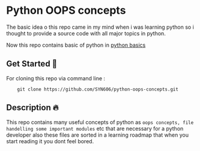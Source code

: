 
# Python OOPS concepts

The basic idea o this repo came in my mind when i was learning python so i thought to provide a source code with all major topics in python.

Now this repo contains basic of python in [python basics](python\basics)

## Get Started 🚀  

For cloning this repo via command line :

```
    git clone https://github.com/SYN606/python-oops-concepts.git
```
    

## Description 🔥  
This repo contains many useful concepts of python as `oops concepts, file handelling some important modules` etc that are necessary for a python developer
also these files are sorted in a learning roadmap that when you start reading it you dont feel bored.
    